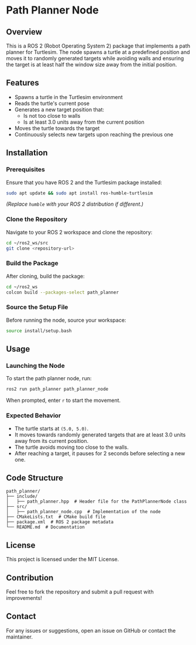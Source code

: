 
# Path Planner Node

## Overview
This is a ROS 2 (Robot Operating System 2) package that implements a path planner for Turtlesim. The node spawns a turtle at a predefined position and moves it to randomly generated targets while avoiding walls and ensuring the target is at least half the window size away from the initial position.

## Features
- Spawns a turtle in the Turtlesim environment
- Reads the turtle's current pose
- Generates a new target position that:
  - Is not too close to walls
  - Is at least 3.0 units away from the current position
- Moves the turtle towards the target
- Continuously selects new targets upon reaching the previous one

## Installation
### Prerequisites
Ensure that you have ROS 2 and the Turtlesim package installed:
```bash
sudo apt update && sudo apt install ros-humble-turtlesim
```
*(Replace `humble` with your ROS 2 distribution if different.)*

### Clone the Repository
Navigate to your ROS 2 workspace and clone the repository:
```bash
cd ~/ros2_ws/src
git clone <repository-url>
```

### Build the Package
After cloning, build the package:
```bash
cd ~/ros2_ws
colcon build --packages-select path_planner
```

### Source the Setup File
Before running the node, source your workspace:
```bash
source install/setup.bash
```

## Usage
### Launching the Node
To start the path planner node, run:
```bash
ros2 run path_planner path_planner_node
```
When prompted, enter `r` to start the movement.

### Expected Behavior
- The turtle starts at `(5.0, 5.0)`.
- It moves towards randomly generated targets that are at least 3.0 units away from its current position.
- The turtle avoids moving too close to the walls.
- After reaching a target, it pauses for 2 seconds before selecting a new one.

## Code Structure
```
path_planner/
├── include/
│   ├── path_planner.hpp  # Header file for the PathPlannerNode class
├── src/
│   ├── path_planner_node.cpp  # Implementation of the node
├── CMakeLists.txt  # CMake build file
├── package.xml  # ROS 2 package metadata
└── README.md  # Documentation
```

## License
This project is licensed under the MIT License.

## Contribution
Feel free to fork the repository and submit a pull request with improvements!

## Contact
For any issues or suggestions, open an issue on GitHub or contact the maintainer.

